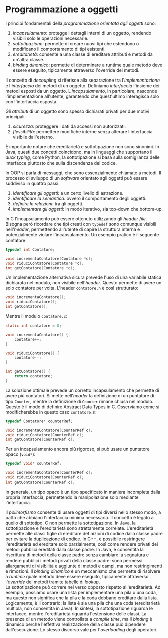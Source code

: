 # Programmazione a oggetti


I principi fondamentali della *programmazione orientata agli oggetti* sono:

1. *incapsulamento*: protegge i dettagli interni di un oggetto, rendendo visibili solo le operazioni necessarie.
2. *sottotipazione*: permette di creare nuovi tipi che estendono o modificano il comportamento di tipi esistenti.
3. *ereditarietà*: consente a una classe di ereditare attributi e metodi da un'altra classe.
4. *binding dinamico*: permette di determinare a runtime quale metodo deve essere eseguito, tipicamente attraverso l'override dei metodi.

Il concetto di *decoupling* si riferisce alla separazione tra l'*implementazione* e l'*interfaccia* dei metodi di un oggetto. Definiamo *interfaccia* l'insieme dei metodi esposti da un oggetto. L'*incapsulamento*, in particolare, nasconde l'implementazione all'utente, garantendo che quest'ultimo interagisca solo con l'interfaccia esposta. 

Gli *attributi* di un oggetto sono spesso dichiarati privati per due motivi principali:

1. *sicurezza*: proteggere i dati da accessi non autorizzati.
2. *flessibilità*: permettere modifiche interne senza alterare l'interfaccia visibile dall'esterno.

È importante notare che ereditarietà e sottotipazione non sono sinonimi. In Java, questi due concetti coincidono, ma in linguaggi che supportano il *duck typing*, come Python, la sottotipazione si basa sulla somiglianza delle interfacce piuttosto che sulla discendenza del codice.

In OOP si parla di messaggi, che sono essenzialmente chiamate a metodi. Il processo di sviluppo di un *software* orientato agli oggetti può essere suddiviso in quattro passi:

1. *identificare gli oggetti*: a un certo livello di astrazione.
2. *identificare la semantica:* ovvero il comportamento degli oggetti.
3. *definire le relazioni*: tra gli oggetti.
4. *implementare gli oggetti*: in modo iterativo, sia top-down che bottom-up.

In C l'incapsulamento può essere ottenuto utilizzando gli *header file*. Bisogna però ricordare che tipi creati con `typedef` sono comunque visibili nell'*header*, permettendo all'utente di capire la struttura interna e potenzialmente violare l'incapsulamento. Un esempio pratico è il seguente contatore:
```c
typedef int Contatore;

void incrementaContatore(Contatore *c);
void riduciContatore(Contatore *c);
int getContatore(Contatore *c);
```

Un'implementazione alternativa sicura prevede l'uso di una variabile statica dichiarata nel modulo, non visibile nell'*header*. Questo permette di avere un solo contatore per volta. L'header `contatore.h` è così strutturato:
```c
void incrementaContatore();
void riduciContatore();
int getContatore();
```
Mentre il modulo `contatore.c`:
```c
static int contatore = 0;

void incrementaContatore() {
	contatore++;
}

void riduciContatore() {
	contatore--;
}

int getContatore() {
	return contatore;
}
```

La soluzione ottimale prevede un corretto incapsulamento che permette di avere più contatori. Si mette nell'*header* la definizione di un puntatore di tipo `Counter`, mentre la definizione di `Counter` rimane chiusa nel modulo. Questo è il modo di definire Abstract Data Types in C. Osserviamo come si modificherebbe in questo caso `contatore.h`:
```c
typedef Contatore* counterRef;

void incrementaContatore(CounterRef c);
void riduciContatore(CounterRef c);
int getContatore(CounterRef c);
```

Per un incapsulamento ancora più rigoroso, si può usare un puntatore opaco (`void*`):
```c
typedef void* counterRef;

void incrementaContatore(CounterRef c);
void riduciContatore(CounterRef c);
int getContatore(CounterRef c);
```
In generale, un tipo opaco è un tipo specificato in maniera incompleta dalla propria interfaccia, permettendo la manipolazione solo mediante l'interfaccia.

Il *polimorfismo* consente di usare oggetti di tipi diversi nello stesso modo, a patto che abbiano l'interfaccia minima necessaria. Il concetto è legato a quello di sottotipo. C non permette la sottotipazione. In Java, la sottotipazione e l'ereditarietà sono strettamente correlate. L'ereditarietà permette alle classi figlie di ereditare definizioni di codice dalla classe padre per evitare la duplicazione di codice. In C++, è possibile restringere l'ereditarietà ed ereditare solo parzialmente, così come rendere privati dei metodi pubblici ereditati dalla classe padre. In Java, è consentita la riscrittura di metodi della classe padre senza cambiare la segnatura e rendere pubblici i metodi privati della classe padre: sono permessi allargamenti di visibilità e aggiunte di metodi e campi, ma non restringimenti e rimozioni.  Il *binding dinamico* è un meccanismo che permette di risolvere a *runtime* quale metodo deve essere eseguito, tipicamente attraverso l'*override* dei metodi tramite tabelle di *lookup*. \
La sottotipazione può correre nel verso opposto rispetto all'ereditarietà. Ad esempio, possiamo usare una lista per implementare una pila o una coda, ma questo non significa che la pila e la coda debbano ereditare dalla lista. Logicamente, è il contrario: la lista è sia una pila che una coda (ereditarietà multipla, non consentita in Java). In sintesi, la sottotipazione riguarda le interfacce, mentre l'ereditarietà riguarda l'estensione delle classi. La presenza di un metodo viene controllata a *compile time*, ma il *binding* è dinamico perché l'effettiva realizzazione della classe può dipendere dall'esecuzione. Lo stesso discorso vale per l'*overloading* degli operatori.